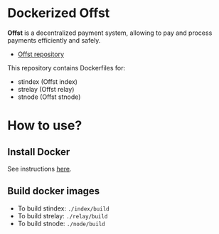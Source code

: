 # Dockerized Offst

**Offst** is a decentralized payment system, allowing to pay and process
payments efficiently and safely.

- [Offst repository](https://github.com/freedomlayer/offst)

This repository contains Dockerfiles for:

- stindex (Offst index)
- strelay (Offst relay)
- stnode (Offst stnode)


# How to use?

## Install Docker

See instructions [here](https://docs.docker.com/install/).

## Build docker images

- To build stindex: `./index/build`
- To build strelay: `./relay/build`
- To build stnode: `./node/build`

